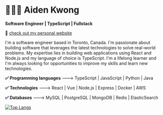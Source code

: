 # 🙆🏻‍♂️ Aiden Kwong 
<b>Software Engineer | TypeScript | Fullstack</b>

👀 [check out my personal website](https://aidenkwong.vercel.app/)


I'm a software engineer based in Toronto, Canada. I'm passionate about building software that leverages the latest technologies to solve real-world problems. My expertise lies in building web applications using React and Node.js and my language of choice is TypeScript. I'm a lifelong learner and I'm always looking for opportunities to improve my skills and learn new technologies.

<b>✅ Programming languages</b> ---> 
TypeScript |
JavaScript |
Python |
Java

<b>✅ Technologies</b> ---> 
React |
Vue | 
Node.js | 
Express |
Docker | 
AWS

<b>✅ Databases</b> --->
MySQL |
PostgreSQL |
MongoDB |
Redis |
ElasticSearch

[![Top Langs](https://github-readme-stats.vercel.app/api/top-langs/?username=aidenkwong&hide=jupyter%20notebook&layout=compact&langs_count=10)](https://github.com/anuraghazra/github-readme-stats)
